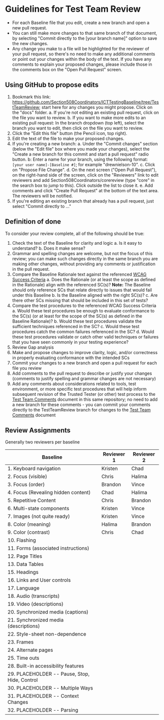 # Guidelines for Test Team Review
* For each Baseline file that you edit, create a new branch and open a new pull request.
* You can still make more changes to that same branch of that document, by selecting "Commit directly to the [your branch name]" option to save the new changes.
* Any change you make to a file will be highlighted for the reviewer of your pull request, so there's no need to make any additional comments or point out your changes within the body of the text. If you have any comments to explain your proposed changes, please include those in the comments box on the "Open Pull Request" screen.

## Using GitHub to propose edits
1. Bookmark this link: https://github.com/Section508Coordinators/ICTTestingBaseline/tree/TestTeamReview; start here for any changes you might propose. Click on the "docs" folder.
   a. If you're not editing an existing pull request, click on the file you want to review.
   b. If you want to make more edits to an existing pull request: In the branch dropdown (top left), select the branch you want to edit, then click on the file you want to review.
3. Click the "Edit this file" button (the Pencil icon, top right).
4. Edit the text of the file to make your proposed changes.
5. If you're creating a new branch: 
   a. Under the "Commit changes" section (below the "Edit file" box where you made your changes), select the "Create a new branch for this commit and start a pull request" radio button.
   b: Enter a name for your branch, using the following format: <code>[your user name]-[Baseline #]</code>; for example "drewnielson-10".
   c. Click on "Propose File Change".
   d. On the next screen ("Open Pull Request"), on the right-hand side of the screen, click on the "Reviewers" link to edit reviewers and add Section508Coordinators/corereview (type "core" in the search box to jump to this). Click outside the list to close it.
   e. Add comments and click "Create Pull Request" at the bottom of the text area. The reviewers will be notified.
6. If you're editing an existing branch that already has a pull request, just select "Commit directly to ..."

## Definition of done
To consider your review complete, all of the following should be true:
1. Check the text of the Baseline for clarity and logic
    a. Is it easy to understand?
    b. Does it make sense?
2. Grammar and spelling changes are welcome, but not the focus of this review; you can make such changes directly in the same branch you are making other changes, without providing any comments or justification in the pull request.
3. Compare the Baseline Rationale text against the referenced [WCAG Success Criteria](https://www.w3.org/WAI/WCAG20/quickref/)
    a. Does the Rationale (or at least the scope as defined in the Rationale) align with the referenced SC(s)? **Note:** The Baseline should only reference SCs that relate directly to issues that would fail under this Baseline 
    b. Is the Baseline aligned with the right SC(s)?
    c. Are there other SCs missing that should be included in this set of tests?
4. Compare the test procedures to the referenced WCAG Success Criteria
    a. Would these test procedures be enough to evaluate conformance to the SC(s) (or at least for the scope of the SC(s) as defined in the Baseline Rationale)?
    b. Would these test procedures validate the sufficient techniques referenced in the SC?
    c. Would these test procedures catch the common failures referenced in the SC?
    d. Would these test procedures validate or catch other valid techniques or failures that you have seen commonly in your testing experience?
5. Review Gap analysis
6. Make and propose changes to improve clarity, logic, and/or correctness in properly evaluating conformance with the intended SCs
7. Commit your changes to a new branch and open a pull request for each file you review
8. Add comments to the pull request to describe or justify your changes (comments to justify spelling and grammar changes are not necessary)
9. Add any comments about considerations related to tools, test environment, or more specific test procedures that will help inform subsequent revision of the Trusted Tester (or other) test process to the [Test Team Comments](TestTeamComments.md) document in this same repository; no need to add a new branch for these comments - you can commit your comments directly to the TestTeamReview branch for changes to the [Test Team Comments](TestTeamComments.md) document

## Review Assignments
Generally two reviewers per baseline

| Baseline | Reviewer 1 | Reviewer 2 |
|----------|------------|------------|
| 1. Keyboard navigation | Kristen | Chad |
| 2. Focus (visible) | Chris | Halima |
| 3. Focus (order) | Brandon | Vince |
| 4. Focus (Revealing hidden content) | Chad | Halima |
| 5. Repetitive Content | Chris | Brandon |
| 6. Multi-state components | Kristen | Vince |
| 7. Images (not quite ready) | Kristen | Vince |
| 8. Color (meaning) | Halima | Brandon |
| 9. Color (contrast) | Chris | Chad |
| 10. Flashing | | |
| 11. Forms (associated instructions) | | |
| 12. Page Titles | | |
| 13. Data Tables | | |
| 15. Headings | | |
| 16. Links and User controls | | |
| 17. Language | | |
| 18. Audio (transcripts) | | |
| 19. Video (descriptions) | | |
| 20. Synchronized media (captions) | | |
| 21. Synchronized media (descriptions) | | |
| 22. Style-sheet non-dependence | | |
| 23. Frames | | |
| 24. Alternate pages | | |
| 25. Time outs | | |
| 28. Built-in accessibility features | | |
| 29. PLACEHOLDER -- Pause, Stop, Hide, Control | | |
| 30. PLACEHOLDER -- Multiple Ways | | |
| 31. PLACEHOLDER -- Context Changes | | |
| 32. PLACEHOLDER -- Parsing | | |
